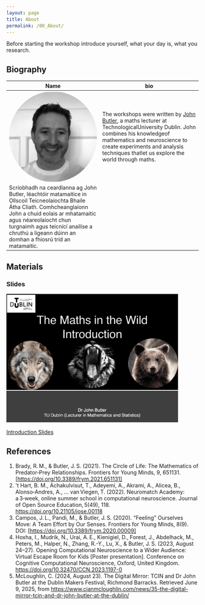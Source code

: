 ```yaml
---
layout: page
title: About
permalink: /00_About/
---
```



Before starting the workshop introduce yourself, what your day is, what you research. 



## Biography


|Name   | bio  |
|-------|------|
|   <img src="../John.png" alt="Image" width="400" style="vertical-align: middle;border-radius: 50%; margin-right: 10px;">|   The workshops were written by [John Butler](https://johnsbutler.netlify.app), a maths lecturer at TechnologicalUniversity Dublin. John combines his knowledgeof mathematics and neuroscience to create experiments and analysis techniques thatlet us explore the world through maths.
Scríobhadh na ceardlanna ag John Butler, léachtóir matamaitice in Ollscoil Teicneolaíochta Bhaile Átha Cliath. Comhcheanglaíonn John a chuid eolais ar mhatamaitic agus néareolaíocht chun turgnaimh agus teicnící anailíse a chruthú a ligeann dúinn an domhan a fhiosrú tríd an matamaitic. |

## Materials

### Slides

<img src="Maths_in_the_Wild_Introduction.gif" alt="Multisensory Slides" width="450"/>

[Introduction Slides](Maths_in_the_Wild_Introduction.pptx)




## References

1. Brady, R. M., & Butler, J. S. (2021). The Circle of Life: The Mathematics of Predator‑Prey Relationships. Frontiers for Young Minds, 9, 651131. [https://doi.org/10.3389/frym.2021.651131]
2. ’t Hart, B. M., Achakulvisut, T., Adeyemi, A., Akrami, A., Alicea, B., Alonso‑Andres, A., … van Viegen, T. (2022). Neuromatch Academy: a 3‑week, online summer school in computational neuroscience. Journal of Open Source Education, 5(49), 118. https://doi.org/10.21105/jose.00118
3. Campos, J. L., Pandi, M., & Butler, J. S. (2020). “Feeling” Ourselves Move: A Team Effort by Our Senses. Frontiers for Young Minds, 8(9). DOI: [https://doi.org/10.3389/frym.2020.00009] 
4. Hoxha, I., Mudrik, N., Urai, A. E., Kienigiel, D., Forest, J., Abdelhack, M., Peters, M., Halper, N., Zhang, R.-Y., Lu, X., & Butler, J. S. (2023, August 24–27). Opening Computational Neuroscience to a Wider Audience: Virtual Escape Room for Kids [Poster presentation]. Conference on Cognitive Computational Neuroscience, Oxford, United Kingdom. https://doi.org/10.32470/CCN.2023.1197-0
5. McLoughlin, C. (2024, August 23). The Digital Mirror: TCIN and Dr John Butler at the Dublin Makers Festival, Richmond Barracks. Retrieved June 9, 2025, from https://www.cianmcloughlin.com/news/35-the-digital-mirror-tcin-and-dr-john-butler-at-the-dublin/
